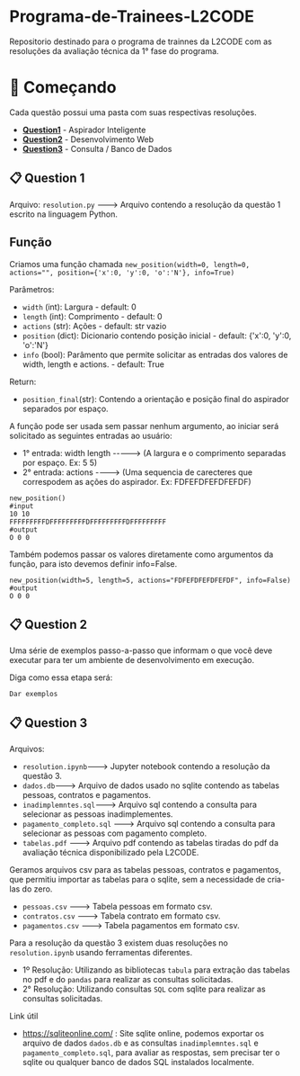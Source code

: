 # Programa-de-Trainees-L2CODE

Repositorio destinado para o programa de trainnes da L2CODE com as resoluções da avaliação técnica da 1° fase do programa.


# 🚀 Começando

Cada questão possui uma pasta com suas respectivas resoluções.

- **[Question1](#-question-1)** - Aspirador Inteligente
- **[Question2](#-question-2)** - Desenvolvimento Web
- **[Question3](#-question-3)** - Consulta / Banco de Dados


📋 Question 1
------------

Arquivo: `resolution.py` ---> Arquivo contendo a resolução da questão 1 escrito na linguagem Python.

Função
------------
Criamos uma função chamada `new_position(width=0, length=0, actions="", position={'x':0, 'y':0, 'o':'N'}, info=True)`

Parâmetros:
- `width` (int): Largura - default: 0
- `length` (int): Comprimento - default: 0
- `actions` (str): Ações - default: str vazio
- `position` (dict): Dicionario contendo posição inicial - default: {'x':0, 'y':0, 'o':'N'}
- `info` (bool): Parâmento que permite solicitar as entradas dos valores de width, length e actions. - default: True

Return: 
- `position_final`(str): Contendo a orientação e posição final do aspirador separados por espaço.

A função pode ser usada sem passar nenhum argumento, ao iniciar será solicitado as seguintes entradas ao usuário:
- 1° entrada: width length -----> (A largura e o comprimento separadas por espaço. Ex: 5 5)
- 2° entrada: actions ----> (Uma sequencia de carecteres que correspodem as ações do aspirador. Ex: FDFEFDFEFDFEFDF)
```
new_position()
#input
10 10
FFFFFFFFFDFFFFFFFFFDFFFFFFFFFDFFFFFFFFF
#output
O 0 0 

```
Também podemos passar os valores diretamente como argumentos da função, para isto devemos definir info=False.
```
new_position(width=5, length=5, actions="FDFEFDFEFDFEFDF", info=False)
#output
O 0 0
```
📋 Question 2
------------

Uma série de exemplos passo-a-passo que informam o que você deve executar para ter um ambiente de desenvolvimento em execução.

Diga como essa etapa será:

```
Dar exemplos
```
📋 Question 3
------------
Arquivos:
- `resolution.ipynb`---> Jupyter notebook contendo a resolução da questão 3.
- `dados.db`---> Arquivo de dados usado no sqlite contendo as tabelas pessoas, contratos e pagamentos.
- `inadimplemntes.sql`---> Arquivo sql contendo a consulta para selecionar as pessoas inadimplementes.
- `pagamento_completo.sql` ---> Arquivo sql contendo a consulta para selecionar as pessoas com pagamento completo.
- `tabelas.pdf` ---> Arquivo pdf contendo as tabelas tiradas do pdf da avaliação técnica disponibilizado pela L2CODE.

Geramos arquivos csv para as tabelas pessoas, contratos e pagamentos, que permitiu importar as tabelas para o sqlite, sem a necessidade de cria-las do zero.
- `pessoas.csv` ---> Tabela pessoas em formato csv.
- `contratos.csv` ---> Tabela contrato em formato csv.
- `pagamentos.csv` ---> Tabela pagamentos em formato csv.

Para a resolução da questão 3 existem duas resoluções no `resolution.ipynb` usando ferramentas diferentes.

- 1º Resolução: Utilizando as bibliotecas `tabula` para extração das tabelas no pdf e do `pandas` para realizar as consultas solicitadas.
- 2° Resolução: Utilizando consultas `SQL` com sqlite para realizar as consultas solicitadas.

Link útil

- https://sqliteonline.com/ : Site sqlite online, podemos exportar os arquivo de dados `dados.db` e as consultas `inadimplemntes.sql` e `pagamento_completo.sql`, para avaliar as respostas, sem precisar ter o sqlite ou qualquer banco de dados SQL instalados localmente.
